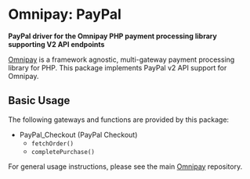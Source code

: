 # Omnipay: PayPal

**PayPal driver for the Omnipay PHP payment processing library supporting V2 API endpoints**

[Omnipay](https://github.com/thephpleague/omnipay) is a framework agnostic, multi-gateway payment
processing library for PHP. This package implements PayPal v2 API support for Omnipay.

## Basic Usage

The following gateways and functions are provided by this package:

* PayPal_Checkout (PayPal Checkout)
    * `fetchOrder()`
    * `completePurchase()`

For general usage instructions, please see the main [Omnipay](https://github.com/thephpleague/omnipay) repository.

